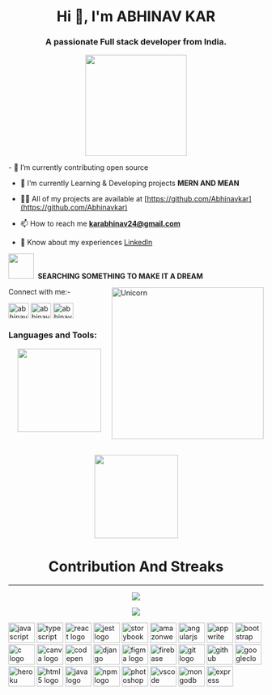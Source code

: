 <h1 align="center">Hi 👋, I'm ABHINAV KAR</h1>
<h3 align="center">A passionate Full stack developer from India.</h3>
<p align="center">
<img src="https://avatars.githubusercontent.com/u/75711413?v=4" height=200px border=none 2px></p>
- 🔭 I’m currently contributing open source

- 🌱 I’m currently Learning & Developing projects **MERN AND MEAN**

- 👨‍💻 All of my projects are available at [https://github.com/Abhinavkar](https://github.com/Abhinavkar)

- 📫 How to reach me [**karabhinav24@gmail.com**](mailto:karabhinav24@gmail.com)

- 📄 Know about my experiences [LinkedIn](https://www.linkedin.com/in/abhinav-kar-031bb5202)

 <img src="https://media1.giphy.com/media/Ah2joXDamL6js4sTAv/giphy.gif?cid=790b7611e1ba46ac89ae48ba3b8e6d0278aea1093779e447&rid=giphy.gif" width="50" />&nbsp; **SEARCHING SOMETHING TO MAKE IT A DREAM**
<br>
<p align="left">  </p>
<img align="right" width=300px alt="Unicorn" src="https://media.baamboozle.com/uploads/images/43331/1614762563_77278_gif-url.gif" width="900px" height= "300px />

&nbsp;***Talking about Personal Stuffs...***

◍ I’m currently learning **Web Development**<br>
◍ I’m a **Full Stack Developer**<br>
◍ I’m looking to collaborate with any **Open - Source contribution**<br>
◍ I’m looking for help for learning **APIs**<br>
◍ Other than programming and building projects I love to play **Cricket** and **Volleyball**<br>
◍ Ask me about anything, I am happy to help, only if the ball is in my court!😉<br>
<br><br>
<h3 align="left">Connect with me:-</h3>
<p align="left">
<a href="https://fb.com/abhinavkar" target="blank"><img align="center" src="https://raw.githubusercontent.com/rahuldkjain/github-profile-readme-generator/master/src/images/icons/Social/facebook.svg" alt="abhinav kar" height="30" width="40" /></a>
<a href="https://instagram.com/abhinav_kar" target="blank"><img align="center" src="https://raw.githubusercontent.com/rahuldkjain/github-profile-readme-generator/master/src/images/icons/Social/instagram.svg" alt="abhinav_kar" height="30" width="40" /></a>
<a href="https://www.hackerrank.com/abhinavk ar" target="blank"><img align="center" src="https://raw.githubusercontent.com/rahuldkjain/github-profile-readme-generator/master/src/images/icons/Social/hackerrank.svg" alt="abhinav kar" height="30" width="40" /></a>
</p>
<h3 align="left">Languages and Tools:</h3>
<p align = "center">
<img align = "center" src="https://github-readme-stats.vercel.app/api?username=Abhinavkar&show_icons=true&bg_color=0d1117&text_color=FFF&border_color=444&title_color=00BFFF" height="165"></p>
<br>
<center>
<p align = "center"><img align = "center" src="https://github-readme-stats.vercel.app/api/top-langs/?username=Abhinavkar&layout=compact&bg_color=0d1117&text_color=FFF&border_color=444&title_color=00BFFF"  height="165"></p>
<h1 align = "center" >Contribution And Streaks
 </h1>
<hr>

<p align = "center" ><a href="https://git.io/streak-stats">
   <img align = "center" src="http://github-readme-streak-stats.herokuapp.com?user=Abhinavkar&theme=react&background=0d1117&border=666">
   </a></p>
  <div align="center">
  <img src="https://profile-counter.glitch.me/Abhinavkar/count.svg?"  />
</div>
 
<p align="center">
<div align="left">

  <img src="https://cdn.jsdelivr.net/gh/devicons/devicon/icons/javascript/javascript-original.svg" height="40" width="52" alt="javascript logo"  />
  <img src="https://cdn.jsdelivr.net/gh/devicons/devicon/icons/typescript/typescript-original.svg" height="40" width="52" alt="typescript logo"  />
  <img src="https://cdn.jsdelivr.net/gh/devicons/devicon/icons/react/react-original.svg" height="40" width="52" alt="react logo"  />
  <img src="https://cdn.jsdelivr.net/gh/devicons/devicon/icons/jest/jest-plain.svg" height="40" width="52" alt="jest logo"  />
  <img src="https://cdn.jsdelivr.net/gh/devicons/devicon/icons/storybook/storybook-original.svg" height="40" width="52" alt="storybook logo"  />
  <img src="https://cdn.jsdelivr.net/gh/devicons/devicon/icons/amazonwebservices/amazonwebservices-original.svg" height="40" width="52" alt="amazonwebservices logo"  />
  <img src="https://cdn.jsdelivr.net/gh/devicons/devicon/icons/angularjs/angularjs-original.svg" height="40" width="52" alt="angularjs logo"  />
  <img src="https://cdn.jsdelivr.net/gh/devicons/devicon/icons/appwrite/appwrite-original.svg" height="40" width="52" alt="appwrite logo"  />
  <img src="https://cdn.jsdelivr.net/gh/devicons/devicon/icons/bootstrap/bootstrap-original.svg" height="40" width="52" alt="bootstrap logo"  />
  <img src="https://cdn.jsdelivr.net/gh/devicons/devicon/icons/c/c-original.svg" height="40" width="52" alt="c logo"  />
  <img src="https://cdn.jsdelivr.net/gh/devicons/devicon/icons/canva/canva-original.svg" height="40" width="52" alt="canva logo"  />
  <img src="https://cdn.jsdelivr.net/gh/devicons/devicon/icons/codepen/codepen-plain.svg" height="40" width="52" alt="codepen logo"  />
  <img src="https://cdn.jsdelivr.net/gh/devicons/devicon/icons/django/django-plain.svg" height="40" width="52" alt="django logo"  />
  <img src="https://cdn.jsdelivr.net/gh/devicons/devicon/icons/figma/figma-original.svg" height="40" width="52" alt="figma logo"  />
  <img src="https://cdn.jsdelivr.net/gh/devicons/devicon/icons/firebase/firebase-plain.svg" height="40" width="52" alt="firebase logo"  />
  <img src="https://cdn.jsdelivr.net/gh/devicons/devicon/icons/git/git-original.svg" height="40" width="52" alt="git logo"  />
  <img src="https://cdn.jsdelivr.net/gh/devicons/devicon/icons/github/github-original.svg" height="40" width="52" alt="github logo"  />
  <img src="https://cdn.jsdelivr.net/gh/devicons/devicon/icons/googlecloud/googlecloud-original.svg" height="40" width="52" alt="googlecloud logo"  />
  <img src="https://cdn.jsdelivr.net/gh/devicons/devicon/icons/heroku/heroku-original.svg" height="40" width="52" alt="heroku logo"  />
  <img src="https://cdn.jsdelivr.net/gh/devicons/devicon/icons/html5/html5-original.svg" height="40" width="52" alt="html5 logo"  />
  <img src="https://cdn.jsdelivr.net/gh/devicons/devicon/icons/java/java-original.svg" height="40" width="52" alt="java logo"  />
  <img src="https://cdn.jsdelivr.net/gh/devicons/devicon/icons/npm/npm-original-wordmark.svg" height="40" width="52" alt="npm logo"  />
  <img src="https://cdn.jsdelivr.net/gh/devicons/devicon/icons/photoshop/photoshop-plain.svg" height="40" width="52" alt="photoshop logo"  />
  <img src="https://cdn.jsdelivr.net/gh/devicons/devicon/icons/vscode/vscode-original.svg" height="40" width="52" alt="vscode logo"  />
  <img src="https://cdn.jsdelivr.net/gh/devicons/devicon/icons/mongodb/mongodb-original.svg" height="40" width="52" alt="mongodb logo"  />
  <img src="https://cdn.jsdelivr.net/gh/devicons/devicon/icons/express/express-original.svg" height="40" width="52" alt="express logo"  />
</div>

</p>

